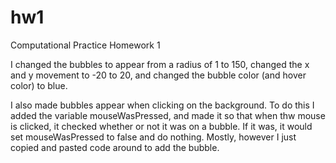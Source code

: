 # hw1
Computational Practice Homework 1

I changed the bubbles to appear from a radius of 1 to 150, changed the x and y movement to -20 to 20, and changed the bubble color (and hover color) to blue.

I also made bubbles appear when clicking on the background. To do this I added the variable mouseWasPressed, and made it so that when thw mouse is clicked, it checked whether or not it was on a bubble. If it was, it would set mouseWasPressed to false and do nothing. Mostly, however I just copied and pasted code around to add the bubble.
